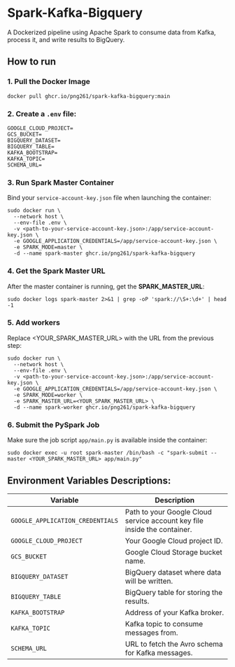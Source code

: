 # Spark-Kafka-Bigquery
A Dockerized pipeline using Apache Spark to consume data from Kafka, process it, and write results to BigQuery.

## How to run
### 1. Pull the Docker Image
```
docker pull ghcr.io/png261/spark-kafka-bigquery:main
```
### 2. Create a `.env` file:
```
GOOGLE_CLOUD_PROJECT=
GCS_BUCKET=
BIGQUERY_DATASET=
BIGQUERY_TABLE=
KAFKA_BOOTSTRAP=
KAFKA_TOPIC=
SCHEMA_URL=
```

### 3. Run Spark Master Container
Bind your `service-account-key.json` file when launching the container:
```
sudo docker run \
  --network host \
  --env-file .env \
  -v <path-to-your-service-account-key.json>:/app/service-account-key.json \
  -e GOOGLE_APPLICATION_CREDENTIALS=/app/service-account-key.json \
  -e SPARK_MODE=master \
  -d --name spark-master ghcr.io/png261/spark-kafka-bigquery
```
### 4. Get the Spark Master URL
After the master container is running, get the **SPARK_MASTER_URL**:

```
sudo docker logs spark-master 2>&1 | grep -oP 'spark://\S+:\d+' | head -1
```

### 5. Add workers
Replace <YOUR_SPARK_MASTER_URL> with the URL from the previous step:
```
sudo docker run \
  --network host \
  --env-file .env \
  -v <path-to-your-service-account-key.json>:/app/service-account-key.json \
  -e GOOGLE_APPLICATION_CREDENTIALS=/app/service-account-key.json \
  -e SPARK_MODE=worker \
  -e SPARK_MASTER_URL=<YOUR_SPARK_MASTER_URL> \
  -d --name spark-worker ghcr.io/png261/spark-kafka-bigquery
```

### 6. Submit the PySpark Job
Make sure the job script `app/main.py` is available inside the container:
```
sudo docker exec -u root spark-master /bin/bash -c "spark-submit --master <YOUR_SPARK_MASTER_URL> app/main.py"
```

## Environment Variables Descriptions:
| Variable                         | Description                                                                 |
|----------------------------------|-----------------------------------------------------------------------------|
| `GOOGLE_APPLICATION_CREDENTIALS` | Path to your Google Cloud service account key file inside the container.   |
| `GOOGLE_CLOUD_PROJECT`           | Your Google Cloud project ID.                                               |
| `GCS_BUCKET`                     | Google Cloud Storage bucket name.                                           |
| `BIGQUERY_DATASET`               | BigQuery dataset where data will be written.                                |
| `BIGQUERY_TABLE`                 | BigQuery table for storing the results.                                     |
| `KAFKA_BOOTSTRAP`                | Address of your Kafka broker.                                               |
| `KAFKA_TOPIC`                    | Kafka topic to consume messages from.                                       |
| `SCHEMA_URL`                     | URL to fetch the Avro schema for Kafka messages.                            |
